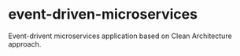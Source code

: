 # event-driven-microservices
Event-drivent microservices application based on Clean Architecture approach.
